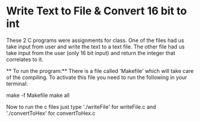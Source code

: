 # Write Text to File & Convert 16 bit to int
  These 2 C programs were assignments for class.
  One of the files had us take input from user and write the text to a text file.
  The other file had us take input from the user (only 16 bit input) and return the integer that correlates to it.
  
**  To run the program:**
  There is a file called 'Makefile' which will take care of the compiling. 
  To activate this file you need to run the following in your terminal: 
  
  make -f Makefile 
  make all
  
  Now to run the c files just type './writeFile' for writeFile.c and './convertToHex' for convertToHex.c
  
